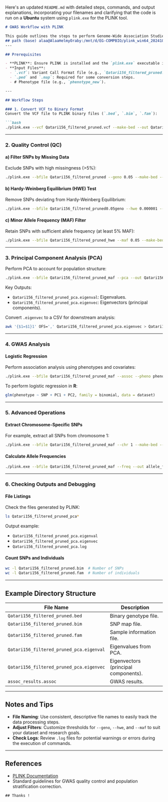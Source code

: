 Here's an updated `README.md` with detailed steps, commands, and output explanations, incorporating your filenames and clarifying that the code is run on a **Ubuntu** system using `plink.exe` for the PLINK tool.

```markdown
# GWAS Workflow with PLINK

This guide outlines the steps to perform Genome-Wide Association Studies (GWAS) using PLINK on a **Ubuntu** system. The workflow uses commands based on the provided dataset and produces results in the form of various output files.
## path (base) alaa@AlaaHelmyOraby:/mnt/d/EG-COMPBIO/plink_win64_20241013
---

## Prerequisites

- **PLINK**: Ensure PLINK is installed and the `plink.exe` executable is available.
- **Input Files**: 
  - `.vcf`: Variant Call Format file (e.g., `Qatari156_filtered_pruned.vcf`).
  - `.ped` and `.map`: Required for some conversion steps.
  - # Phenotype file (e.g., `phenotype_new`).

---

## Workflow Steps

### 1. Convert VCF to Binary Format
Convert the VCF file to PLINK binary files (`.bed`, `.bim`, `.fam`):

```bash
./plink.exe --vcf Qatari156_filtered_pruned.vcf --make-bed --out Qatari156_filtered_pruned
```

---

### 2. Quality Control (QC)

#### a) Filter SNPs by Missing Data
Exclude SNPs with high missingness (>5%):

```bash
./plink.exe --bfile Qatari156_filtered_pruned --geno 0.05 --make-bed --out Qatari156_filtered_pruned0.05geno
```

#### b) Hardy-Weinberg Equilibrium (HWE) Test
Remove SNPs deviating from Hardy-Weinberg Equilibrium:

```bash
./plink.exe --bfile Qatari156_filtered_pruned0.05geno --hwe 0.000001 --make-bed --out Qatari156_filtered_pruned_hwe
```

#### c) Minor Allele Frequency (MAF) Filter
Retain SNPs with sufficient allele frequency (at least 5% MAF):

```bash
./plink.exe --bfile Qatari156_filtered_pruned_hwe --maf 0.05 --make-bed --out Qatari156_filtered_pruned_maf
```

---

### 3. Principal Component Analysis (PCA)
Perform PCA to account for population structure:

```bash
./plink.exe --bfile Qatari156_filtered_pruned_maf --pca --out Qatari156_filtered_pruned_pca
```

Key Outputs:
- `Qatari156_filtered_pruned_pca.eigenval`: Eigenvalues.
- `Qatari156_filtered_pruned_pca.eigenvec`: Eigenvectors (principal components).

Convert `.eigenvec` to a CSV for downstream analysis:

```bash
awk '{$1=$1}1' OFS=',' Qatari156_filtered_pruned_pca.eigenvec > Qatari156_filtered_pruned_pca.csv
```

---

### 4. GWAS Analysis

#### Logistic Regression
Perform association analysis using phenotypes and covariates:

```bash
./plink.exe --bfile Qatari156_filtered_pruned_maf --assoc --pheno phenotype_new --covar covariates.txt --covar-name PC1,PC2 --out assoc_results
```

To perform logistic regression in **R**:

```R
glm(phenotype ~ SNP + PC1 + PC2, family = binomial, data = dataset)
```

---

### 5. Advanced Operations

#### Extract Chromosome-Specific SNPs
For example, extract all SNPs from chromosome 1:

```bash
./plink.exe --bfile Qatari156_filtered_pruned_maf --chr 1 --make-bed --out chr1_data
```

#### Calculate Allele Frequencies

```bash
./plink.exe --bfile Qatari156_filtered_pruned_maf --freq --out allele_freqs
```

---

### 6. Checking Outputs and Debugging

#### File Listings
Check the files generated by PLINK:

```bash
ls Qatari156_filtered_pruned_pca*
```

Output example:

- `Qatari156_filtered_pruned_pca.eigenval`
- `Qatari156_filtered_pruned_pca.eigenvec`
- `Qatari156_filtered_pruned_pca.log`

#### Count SNPs and Individuals

```bash
wc -l Qatari156_filtered_pruned.bim  # Number of SNPs
wc -l Qatari156_filtered_pruned.fam  # Number of individuals
```

---

## Example Directory Structure

| File Name                               | Description                                   |
|-----------------------------------------|-----------------------------------------------|
| `Qatari156_filtered_pruned.bed`         | Binary genotype file.                         |
| `Qatari156_filtered_pruned.bim`         | SNP map file.                                 |
| `Qatari156_filtered_pruned.fam`         | Sample information file.                      |
| `Qatari156_filtered_pruned_pca.eigenval`| Eigenvalues from PCA.                         |
| `Qatari156_filtered_pruned_pca.eigenvec`| Eigenvectors (principal components).          |
| `assoc_results.assoc`                   | GWAS results.                                 |

---

## Notes and Tips

- **File Naming**: Use consistent, descriptive file names to easily track the data processing steps.
- **Adjust Filters**: Customize thresholds for `--geno`, `--hwe`, and `--maf` to suit your dataset and research goals.
- **Check Logs**: Review `.log` files for potential warnings or errors during the execution of commands.

---

## References

- [PLINK Documentation](https://www.cog-genomics.org/plink/)
- Standard guidelines for GWAS quality control and population stratification correction.
```
## Thanks !
